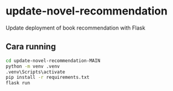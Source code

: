 # update-novel-recommendation

Update deployment of book recommendation with Flask

## Cara running

```bash
cd update-novel-recommendation-MAIN
python -m venv .venv
.venv\Scripts\activate
pip install -r requirements.txt
flask run
```
